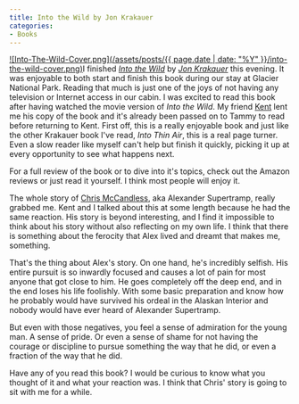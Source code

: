 ```yaml
---
title: Into the Wild by Jon Krakauer
categories:
- Books
---
```


[![Into-The-Wild-Cover.png](/assets/posts/{{ page.date | date: "%Y" }}/into-the-wild-cover.png)](http://www.amazon.com/Into-Wild-Jon-Krakauer/dp/0385486804)I finished _[Into the Wild](http://www.amazon.com/Into-Wild-Jon-Krakauer/dp/0385486804)_ by _[Jon Krakauer](http://en.wikipedia.org/wiki/Jon_Krakauer)_ this evening. It was enjoyable to both start and finish this book during our stay at Glacier National Park. Reading that much is just one of the joys of not having any television or Internet access in our cabin. I was excited to read this book after having watched the movie version of _Into the Wild_. My friend [Kent](http://www.thetangens.net/) lent me his copy of the book and it's already been passed on to Tammy to read before returning to Kent.
First off, this is a really enjoyable book and just like the other Krakauer book I've read, _Into Thin Air_, this is a real page turner. Even a slow reader like myself can't help but finish it quickly, picking it up at every opportunity to see what happens next.

For a full review of the book or to dive into it's topics, check out the Amazon reviews or just read it yourself. I think most people will enjoy it.

The whole story of [Chris McCandless](http://en.wikipedia.org/wiki/Christopher_McCandless), aka Alexander Supertramp, really grabbed me. Kent and I talked about this at some length because he had the same reaction. His story is beyond interesting, and I find it impossible to think about his story without also reflecting on my own life. I think that there is something about the ferocity that Alex lived and dreamt that makes me, something.

That's the thing about Alex's story. On one hand, he's incredibly selfish. His entire pursuit is so inwardly focused and causes a lot of pain for most anyone that got close to him. He goes completely off the deep end, and in the end loses his life foolishly. With some basic preparation and know how he probably would have survived his ordeal in the Alaskan Interior and nobody would have ever heard of Alexander Supertramp.

But even with those negatives, you feel a sense of admiration for the young man. A sense of pride. Or even a sense of shame for not having the courage or discipline to pursue something the way that he did, or even a fraction of the way that he did.

Have any of you read this book? I would be curious to know what you thought of it and what your reaction was. I think that Chris' story is going to sit with me for a while.
